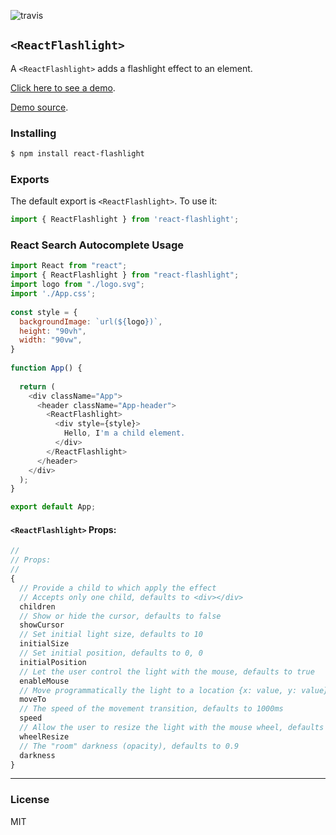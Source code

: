![travis](https://travis-ci.com/sickdyd/react-flashlight.svg?branch=master)

## `<ReactFlashlight>`

A `<ReactFlashlight>` adds a flashlight effect to an element.

[Click here to see a demo](https://sickdyd.github.io/react-flashlight-demo/).

[Demo source](https://github.com/sickdyd/react-flashlight-demo/blob/master/src/App.js).

### Installing

```bash
$ npm install react-flashlight
```

### Exports

The default export is `<ReactFlashlight>`.
To use it:

```js
import { ReactFlashlight } from 'react-flashlight';
```

### React Search Autocomplete Usage

```js
import React from "react";
import { ReactFlashlight } from "react-flashlight";
import logo from "./logo.svg";
import './App.css';
 
const style = {
  backgroundImage: `url(${logo})`,
  height: "90vh",
  width: "90vw",
} 
 
function App() {
  
  return (
    <div className="App">
      <header className="App-header"> 
        <ReactFlashlight>
          <div style={style}>
            Hello, I'm a child element.
          </div>
        </ReactFlashlight>
      </header>
    </div> 
  ); 
}

export default App;
```

#### `<ReactFlashlight>` Props:

```js
//
// Props:
//
{
  // Provide a child to which apply the effect
  // Accepts only one child, defaults to <div></div>
  children
  // Show or hide the cursor, defaults to false
  showCursor
  // Set initial light size, defaults to 10
  initialSize
  // Set initial position, defaults to 0, 0
  initialPosition
  // Let the user control the light with the mouse, defaults to true
  enableMouse
  // Move programmatically the light to a location {x: value, y: value}
  moveTo
  // The speed of the movement transition, defaults to 1000ms
  speed
  // Allow the user to resize the light with the mouse wheel, defaults to true
  wheelResize
  // The "room" darkness (opacity), defaults to 0.9
  darkness
}
```
----

### License

MIT
